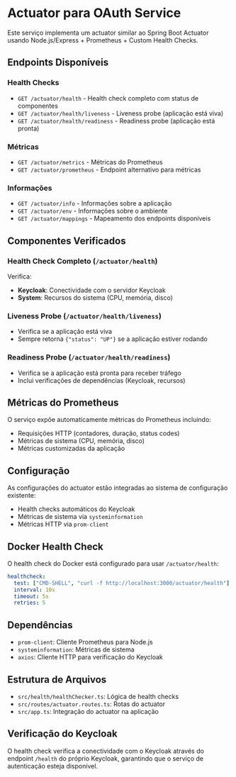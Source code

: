 # Actuator para OAuth Service

Este serviço implementa um actuator similar ao Spring Boot Actuator usando Node.js/Express + Prometheus + Custom Health Checks.

## Endpoints Disponíveis

### Health Checks
- `GET /actuator/health` - Health check completo com status de componentes
- `GET /actuator/health/liveness` - Liveness probe (aplicação está viva)
- `GET /actuator/health/readiness` - Readiness probe (aplicação está pronta)

### Métricas
- `GET /actuator/metrics` - Métricas do Prometheus
- `GET /actuator/prometheus` - Endpoint alternativo para métricas

### Informações
- `GET /actuator/info` - Informações sobre a aplicação
- `GET /actuator/env` - Informações sobre o ambiente
- `GET /actuator/mappings` - Mapeamento dos endpoints disponíveis

## Componentes Verificados

### Health Check Completo (`/actuator/health`)
Verifica:
- **Keycloak**: Conectividade com o servidor Keycloak
- **System**: Recursos do sistema (CPU, memória, disco)

### Liveness Probe (`/actuator/health/liveness`)
- Verifica se a aplicação está viva
- Sempre retorna `{"status": "UP"}` se a aplicação estiver rodando

### Readiness Probe (`/actuator/health/readiness`)
- Verifica se a aplicação está pronta para receber tráfego
- Inclui verificações de dependências (Keycloak, recursos)

## Métricas do Prometheus

O serviço expõe automaticamente métricas do Prometheus incluindo:
- Requisições HTTP (contadores, duração, status codes)
- Métricas de sistema (CPU, memória, disco)
- Métricas customizadas da aplicação

## Configuração

As configurações do actuator estão integradas ao sistema de configuração existente:
- Health checks automáticos do Keycloak
- Métricas de sistema via `systeminformation`
- Métricas HTTP via `prom-client`

## Docker Health Check

O health check do Docker está configurado para usar `/actuator/health`:
```yaml
healthcheck:
  test: ["CMD-SHELL", "curl -f http://localhost:3000/actuator/health"]
  interval: 10s
  timeout: 5s
  retries: 5
```

## Dependências

- `prom-client`: Cliente Prometheus para Node.js
- `systeminformation`: Métricas de sistema
- `axios`: Cliente HTTP para verificação do Keycloak

## Estrutura de Arquivos

- `src/health/healthChecker.ts`: Lógica de health checks
- `src/routes/actuator.routes.ts`: Rotas do actuator
- `src/app.ts`: Integração do actuator na aplicação

## Verificação do Keycloak

O health check verifica a conectividade com o Keycloak através do endpoint `/health` do próprio Keycloak, garantindo que o serviço de autenticação esteja disponível. 